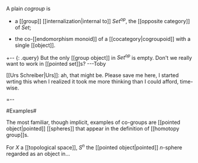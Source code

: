 
A plain _cogroup_ is 

* a [[group]] [[internalization|internal to]] $Set^{op}$, the [[opposite category]] of $Set$;

* the co-[[endomorphism monoid]] of a [[cocategory|cogroupoid]] with a single [[object]].

+-- {: .query}
But the only [[group object]] in $Set^{op}$ is empty.  Don\'t we really want to work in [[pointed set]]s?  ---Toby

[[Urs Schreiber|Urs]]: ah, that might be. Please save me here, I started wrting this when I realized it took me more thinking than I could afford, time-wise.  

=--


#Examples#

The most familiar, though implicit, examples of co-groups are [[pointed object|pointed]] [[spheres]] that appear in the definition of [[homotopy group]]s.

For $X$ a [[topological space]], $S^n$ the [[pointed object|pointed]] $n$-sphere regarded as an object in...